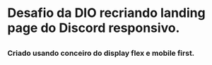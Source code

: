 # Desafio da DIO recriando landing page do Discord responsivo.
## 
### Criado usando conceiro do display flex e mobile first.
